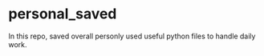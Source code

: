 # personal_saved

In this repo, saved overall personly used useful python files to handle daily work.
